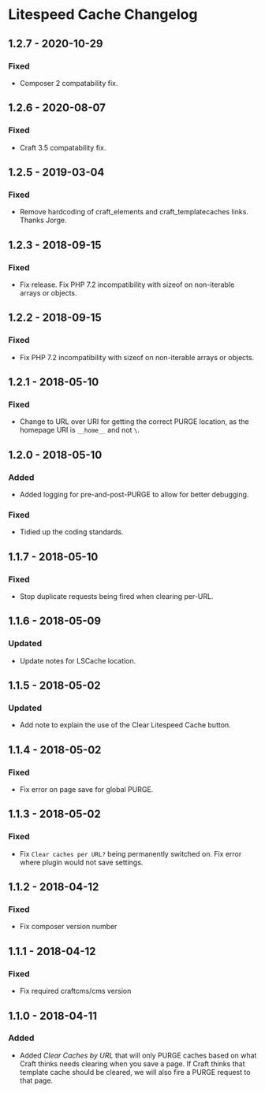 # Litespeed Cache Changelog

## 1.2.7 - 2020-10-29
### Fixed
- Composer 2 compatability fix.

## 1.2.6 - 2020-08-07
### Fixed
- Craft 3.5 compatability fix.

## 1.2.5 - 2019-03-04
### Fixed
- Remove hardcoding of craft_elements and craft_templatecaches links. Thanks Jorge.

## 1.2.3 - 2018-09-15
### Fixed
- Fix release. Fix PHP 7.2 incompatibility with sizeof on non-iterable arrays or objects.

## 1.2.2 - 2018-09-15
### Fixed
- Fix PHP 7.2 incompatibility with sizeof on non-iterable arrays or objects.

## 1.2.1 - 2018-05-10
### Fixed
- Change to URL over URI for getting the correct PURGE location, as the homepage URI is `__home__` and not `\`.

## 1.2.0 - 2018-05-10
### Added
- Added logging for pre-and-post-PURGE to allow for better debugging.

### Fixed
- Tidied up the coding standards.

## 1.1.7 - 2018-05-10
### Fixed
- Stop duplicate requests being fired when clearing per-URL.

## 1.1.6 - 2018-05-09
### Updated
- Update notes for LSCache location.

## 1.1.5 - 2018-05-02
### Updated
- Add note to explain the use of the Clear Litespeed Cache button.

## 1.1.4 - 2018-05-02
### Fixed
- Fix error on page save for global PURGE.

## 1.1.3 - 2018-05-02
### Fixed
- Fix `Clear caches per URL?` being permanently switched on. Fix error where plugin would not save settings.

## 1.1.2 - 2018-04-12
### Fixed
- Fix composer version number

## 1.1.1 - 2018-04-12
### Fixed
- Fix required craftcms/cms version


## 1.1.0 - 2018-04-11
### Added
- Added _Clear Caches by URL_ that will only PURGE caches based on what Craft thinks needs clearing when you save a page. If Craft thinks that template cache should be cleared, we will also fire a PURGE request to that page.
